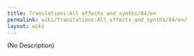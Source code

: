```yaml
---
title: Translations:All effects and synths/84/en
permalink: wiki/Translations:All_effects_and_synths/84/en/
layout: wiki
---
```


(No Description)
